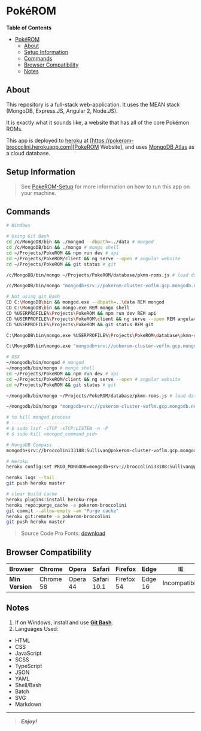 [comment]: # (Begin README.md)

# Pok&eacute;ROM

<!--
My Quote
========
There isn't a problem when you don't why it's not working,
there's a problem when you don't know why it is working.
-->

**Table of Contents**
<!-- TOC -->

- [Pok&eacute;ROM](#pokeacuterom)
  - [About](#about)
  - [Setup Information](#setup-information)
  - [Commands](#commands)
  - [Browser Compatibility](#browser-compatibility)
  - [Notes](#notes)

<!-- /TOC -->

## About

This repository is a full-stack web-application. It uses the MEAN stack (MongoDB, Express.JS, Angular 2, Node.JS).

It is exactly what it sounds like, a website that has all of the core Pok&eacute;mon ROMs.

This app is deployed to [heroku][Heroku] at [https://pokerom-broccolini.herokuapp.com][PokeROM Website], and uses [MongoDB Atlas][MongoDB Atlas Cloud] as a cloud database.

## Setup Information

> See [PokeROM-Setup][PokeROM Setup Repo] for more information on how to run this app on your machine.

## Commands

```bash
# Windows

# Using Git Bash
cd /c/MongoDB/bin && ./mongod --dbpath=../data # mongod
cd /c/MongoDB/bin && ./mongo # mongo shell
cd ~/Projects/PokeROM && npm run dev # api
cd ~/Projects/PokeROM/client && ng serve --open # angular website
cd ~/Projects/PokeROM && git status # git

/c/MongoDB/bin/mongo ~/Projects/PokeROM/database/pkmn-roms.js # load data

/c/MongoDB/bin/mongo "mongodb+srv://pokerom-cluster-voflm.gcp.mongodb.net/pkmn-roms" --username broccolini33188 --password Sullivan # prod mongo shell

# Not using git Bash
CD C:\MongoDB\bin && mongod.exe --dbpath=..\data REM mongod
CD C:\MongoDB\bin && mongo.exe REM mongo shell
CD %USERPROFILE%\Projects\PokeROM && npm run dev REM api
CD %USERPROFILE%\Projects\PokeROM\client && ng serve --open REM angular website
CD %USERPROFILE%\Projects\PokeROM && git status REM git

C:\MongoDB\bin\mongo.exe %USERPROFILE%\Projects\PokeROM\database\pkmn-roms.js # load data

C:\MongoDB\bin\mongo.exe "mongodb+srv://pokerom-cluster-voflm.gcp.mongodb.net/pkmn-roms" --username broccolini33188 --password Sullivan # prod mongo shell

# OSX
~/mongodb/bin/mongod # mongod
~/mongodb/bin/mongo # mongo shell
cd ~/Projects/PokeROM && npm run dev # api
cd ~/Projects/PokeROM/client && ng serve --open # angular website
cd ~/Projects/PokeROM && git status # git

~/mongodb/bin/mongo ~/Projects/PokeROM/database/pkmn-roms.js # load data

~/mongodb/bin/mongo "mongodb+srv://pokerom-cluster-voflm.gcp.mongodb.net/pkmn-roms" --username broccolini33188 --password Sullivan # prod mongo shell

# to kill mongod process
# ----------------------
# $ sudo lsof -iTCP -sTCP:LISTEN -n -P
# $ sudo kill <mongod_command_pid>

# MongoDB Compass
mongodb+srv://broccolini33188:Sullivan@pokerom-cluster-voflm.gcp.mongodb.net/test

# Heroku
heroku config:set PROD_MONGODB=mongodb+srv://broccolini33188:Sullivan@pokerom-cluster-voflm.gcp.mongodb.net/pkmn-roms?retryWrites=true&w=majority

heroku logs --tail
git push heroku master

# clear build cache
heroku plugins:install heroku-repo
heroku repo:purge_cache -a pokerom-broccolini
git commit --allow-empty -am "Purge cache"
heroku git:remote -a pokerom-broccolini
git push heroku master
```

> Source Code Pro Fonts: [download][Source Code Pro Fonts Download]

## Browser Compatibility

|   Browser       | Chrome    | Opera    | Safari      | Firefox    | Edge    | IE           |
|-----------------|-----------|----------|-------------|------------|---------|--------------|
| **Min Version** | Chrome 58 | Opera 44 | Safari 10.1 | Firefox 54 | Edge 16 | Incompatible |

## Notes

1. If on Windows, install and use **[Git Bash](https://git-scm.com/ "Git SCM")**.
2. Languages Used:
  * HTML
  * CSS
  * JavaScript
  * SCSS
  * TypeScript
  * JSON
  * YAML
  * Shell/Bash
  * Batch
  * SVG
  * Markdown

--------

> _**Enjoy!**_

[Heroku]: <https://www.heroku.com/> "Heroku Website"
[PokeROM Website]: <https://pokerom-broccolini.herokuapp.com> "https://pokerom-broccolini.herokuapp.com"
[MongoDB Atlas Cloud]: <https://cloud.mongodb.com> "MongoDB Atlas Cloud Document DB"
[PokeROM Setup Repo]: <https://github.com/bag33188/PokeROM-Setup> "PokeROM-Setup Github Repository"
[Source Code Pro Fonts Download]: <https://onedrive.live.com/download?cid=093DC4D54812866B&resid=93DC4D54812866B%21106790&authkey=AGxEetnlDbFwcBA> "Source Code Pro Fonts Download (Direct Download)"

[comment]: # "End README.md"
